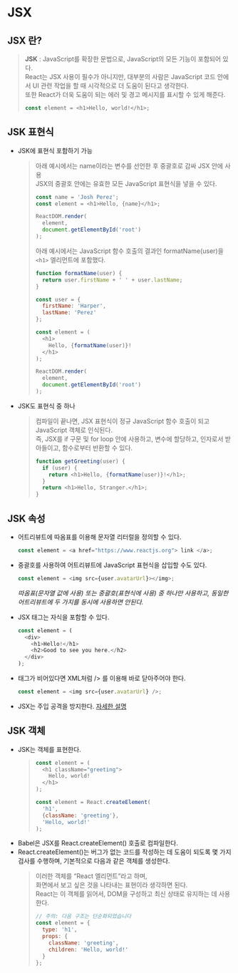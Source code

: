 # JSX

## JSX 란?
> <b>JSK</b> : JavaScript를 확장한 문법으로, JavaScript의 모든 기능이 포함되어 있다.<br> 
> React는 JSX 사용이 필수가 아니지만, 대부분의 사람은 JavaScript 코드 안에서 UI 관련 작업을 할 때 시각적으로 더 도움이 된다고 생각한다.<br> 
> 또한 React가 더욱 도움이 되는 에러 및 경고 메시지를 표시할 수 있게 해준다.<br>
> ```js
> const element = <h1>Hello, world!</h1>;
> ```

## JSK 표현식
* JSK에 표현식 포함하기 가능
  > 아래 예시에서는 name이라는 변수를 선언한 후 중괄호로 감싸 JSX 안에 사용<br>
  > JSX의 중괄호 안에는 유효한 모든 JavaScript 표현식을 넣을 수 있다.<br>
  > ```js
  > const name = 'Josh Perez';
  > const element = <h1>Hello, {name}</h1>;
  >
  > ReactDOM.render(
  >   element,
  >   document.getElementById('root')
  > );
  > ``` 
  > 
  > 아래 예시에서는 JavaScript 함수 호출의 결과인 formatName(user)을 ```<h1>``` 엘리먼트에 포함했다.<br>
  > ```js
  > function formatName(user) {
  >   return user.firstName + ' ' + user.lastName;
  > }
  >
  > const user = {
  >   firstName: 'Harper',
  >   lastName: 'Perez'
  > };
  >
  > const element = (
  >   <h1>
  >     Hello, {formatName(user)}!
  >   </h1>
  > );
  >
  > ReactDOM.render(
  >   element,
  >   document.getElementById('root')
  > );
  > ```
  
* JSK도 표현식 중 하나
  > 컴파일이 끝나면, JSX 표현식이 정규 JavaScript 함수 호출이 되고 JavaScript 객체로 인식된다.<br>
  > 즉, JSX를 if 구문 및 for loop 안에 사용하고, 변수에 할당하고, 인자로서 받아들이고, 함수로부터 반환할 수 있다.<br>
  > ```js
  > function getGreeting(user) {
  >   if (user) {
  >     return <h1>Hello, {formatName(user)}!</h1>;
  >   }
  >   return <h1>Hello, Stranger.</h1>;
  > }
  > ```

## JSK 속성
  * 어트리뷰트에 따옴표를 이용해 문자열 리터럴을 정의할 수 있다.
    ```js
    const element = <a href="https://www.reactjs.org"> link </a>;
    ```
  * 중괄호를 사용하여 어트리뷰트에 JavaScript 표현식을 삽입할 수도 있다.
    ```js
    const element = <img src={user.avatarUrl}></img>;
    ```
    <i>따옴표(문자열 값에 사용) 또는 중괄호(표현식에 사용) 중 하나만 사용하고, 동일한 어트리뷰트에 두 가지를 동시에 사용하면 안된다.</i>
  
  * JSX 태그는 자식을 포함할 수 있다.
    ```js
    const element = (
      <div>
        <h1>Hello!</h1>
        <h2>Good to see you here.</h2>
      </div>
    );
    ```
    
  * 태그가 비어있다면 XML처럼 /> 를 이용해 바로 닫아주어야 한다.
    ```js
    const element = <img src={user.avatarUrl} />;
    ```
  * JSX는 주입 공격을 방지한다. 
    [자세한 설명](https://ko.reactjs.org/docs/introducing-jsx.html#jsx-prevents-injection-attacks)
  
    
## JSK 객체
  * JSK는 객체를 표현한다.
    > ```js
    > const element = (
    >   <h1 className="greeting">
    >     Hello, world!
    >   </h1>
    > );
    > ```
    >
    >```js
    >const element = React.createElement(
    >   'h1',
    >   {className: 'greeting'},
    >   'Hello, world!'
    > );
    >```
  * Babel은 JSX를 React.createElement() 호출로 컴파일한다.
  * React.createElement()는 버그가 없는 코드를 작성하는 데 도움이 되도록 몇 가지 검사를 수행하며, 기본적으로 다음과 같은 객체를 생성한다.
    > 이러한 객체를 “React 엘리먼트”라고 하며, <br>
    > 화면에서 보고 싶은 것을 나타내는 표현이라 생각하면 된다. <br>
    > React는 이 객체를 읽어서, DOM을 구성하고 최신 상태로 유지하는 데 사용한다.<br>
    > ```js
    > // 주의: 다음 구조는 단순화되었습니다
    > const element = {
    >   type: 'h1',
    >   props: {
    >     className: 'greeting',
    >     children: 'Hello, world!'
    >   }
    > };
    > ```




